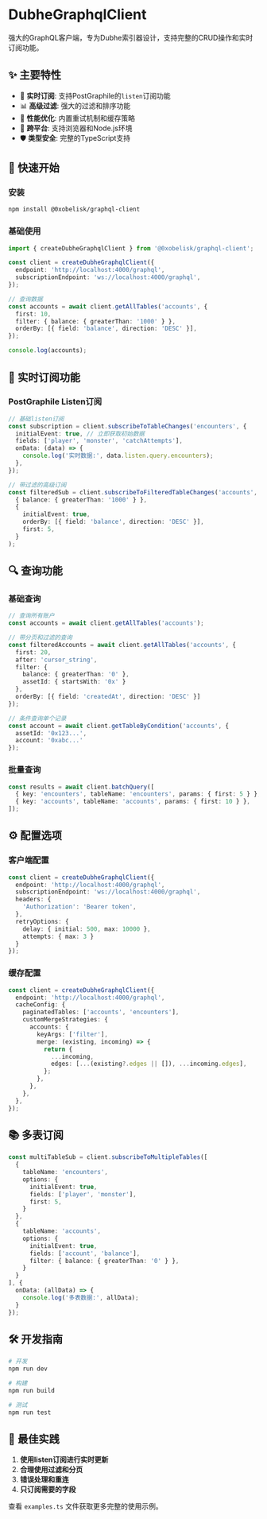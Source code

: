 # DubheGraphqlClient

强大的GraphQL客户端，专为Dubhe索引器设计，支持完整的CRUD操作和实时订阅功能。

## ✨ 主要特性

- 🔄 **实时订阅**: 支持PostGraphile的`listen`订阅功能
- 📊 **高级过滤**: 强大的过滤和排序功能
- 🚀 **性能优化**: 内置重试机制和缓存策略
- 📱 **跨平台**: 支持浏览器和Node.js环境
- 🛡️ **类型安全**: 完整的TypeScript支持

## 🚀 快速开始

### 安装

```bash
npm install @0xobelisk/graphql-client
```

### 基础使用

```typescript
import { createDubheGraphqlClient } from '@0xobelisk/graphql-client';

const client = createDubheGraphqlClient({
  endpoint: 'http://localhost:4000/graphql',
  subscriptionEndpoint: 'ws://localhost:4000/graphql',
});

// 查询数据
const accounts = await client.getAllTables('accounts', {
  first: 10,
  filter: { balance: { greaterThan: '1000' } },
  orderBy: [{ field: 'balance', direction: 'DESC' }],
});

console.log(accounts);
```

## 📡 实时订阅功能

### PostGraphile Listen订阅

```typescript
// 基础listen订阅
const subscription = client.subscribeToTableChanges('encounters', {
  initialEvent: true, // 立即获取初始数据
  fields: ['player', 'monster', 'catchAttempts'],
  onData: (data) => {
    console.log('实时数据:', data.listen.query.encounters);
  },
});

// 带过滤的高级订阅
const filteredSub = client.subscribeToFilteredTableChanges('accounts', 
  { balance: { greaterThan: '1000' } }, 
  {
    initialEvent: true,
    orderBy: [{ field: 'balance', direction: 'DESC' }],
    first: 5,
  }
);
```

## 🔍 查询功能

### 基础查询

```typescript
// 查询所有账户
const accounts = await client.getAllTables('accounts');

// 带分页和过滤的查询
const filteredAccounts = await client.getAllTables('accounts', {
  first: 20,
  after: 'cursor_string',
  filter: {
    balance: { greaterThan: '0' },
    assetId: { startsWith: '0x' }
  },
  orderBy: [{ field: 'createdAt', direction: 'DESC' }]
});

// 条件查询单个记录
const account = await client.getTableByCondition('accounts', {
  assetId: '0x123...',
  account: '0xabc...'
});
```

### 批量查询

```typescript
const results = await client.batchQuery([
  { key: 'encounters', tableName: 'encounters', params: { first: 5 } },
  { key: 'accounts', tableName: 'accounts', params: { first: 10 } },
]);
```

## ⚙️ 配置选项

### 客户端配置

```typescript
const client = createDubheGraphqlClient({
  endpoint: 'http://localhost:4000/graphql',
  subscriptionEndpoint: 'ws://localhost:4000/graphql',
  headers: {
    'Authorization': 'Bearer token',
  },
  retryOptions: {
    delay: { initial: 500, max: 10000 },
    attempts: { max: 3 }
  }
});
```

### 缓存配置

```typescript
const client = createDubheGraphqlClient({
  endpoint: 'http://localhost:4000/graphql',
  cacheConfig: {
    paginatedTables: ['accounts', 'encounters'],
    customMergeStrategies: {
      accounts: {
        keyArgs: ['filter'],
        merge: (existing, incoming) => {
          return {
            ...incoming,
            edges: [...(existing?.edges || []), ...incoming.edges],
          };
        },
      },
    },
  },
});
```

## 📚 多表订阅

```typescript
const multiTableSub = client.subscribeToMultipleTables([
  {
    tableName: 'encounters',
    options: {
      initialEvent: true,
      fields: ['player', 'monster'],
      first: 5,
    }
  },
  {
    tableName: 'accounts',
    options: {
      initialEvent: true,
      fields: ['account', 'balance'],
      filter: { balance: { greaterThan: '0' } },
    }
  }
], {
  onData: (allData) => {
    console.log('多表数据:', allData);
  }
});
```

## 🛠️ 开发指南

```bash
# 开发
npm run dev

# 构建
npm run build

# 测试
npm run test
```

## 🔧 最佳实践

1. **使用listen订阅进行实时更新**
2. **合理使用过滤和分页**
3. **错误处理和重连**
4. **只订阅需要的字段**

查看 `examples.ts` 文件获取更多完整的使用示例。